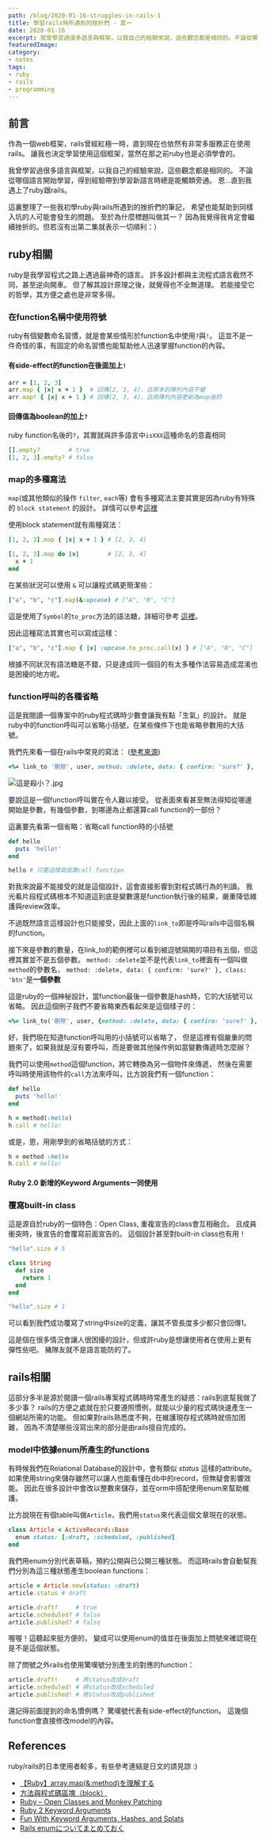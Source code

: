 ```yaml
---
path: /blog/2020-01-16-struggles-in-rails-1
title: 學習rails時所遇到的挫折們 - 其一
date: 2020-01-16
excerpt: 我曾學習過很多語言與框架，以我自己的經驗來說，這些觀念都是相同的。不論從哪個語言開始學習，得到經驗帶到學習新語言時總是能觸類旁通。恩...直到我遇上了ruby跟rails。
featuredImage: 
category: 
- notes
tags: 
- ruby
- rails
- programming
---
```


## 前言

作為一個web框架，rails曾經紅極一時，直到現在也依然有非常多服務正在使用rails。
讓我也決定學習使用這個框架，當然在那之前ruby也是必須學會的。

我曾學習過很多語言與框架，以我自己的經驗來說，這些觀念都是相同的。
不論從哪個語言開始學習，得到經驗帶到學習新語言時總是能觸類旁通。
恩...直到我遇上了ruby跟rails。

這裏整理了一些我初學ruby與rails所遇到的挫折們的筆記，
希望也能幫助到同樣入坑的人可能會發生的問題。
至於為什麼標題叫做其一？
因為我覺得我肯定會繼續挫折的。但若沒有出第二集就表示一切順利：）

## ruby相關

ruby是我學習程式之路上遇過最神奇的語言。
許多設計都與主流程式語言截然不同，甚至逆向開車。
但了解其設計原理之後，就覺得也不全無道理。
若能接受它的哲學，其方便之處也是非常多得。

### 在function名稱中使用符號

ruby有個變數命名習慣，就是會某些情形於function名中使用`?`與`!`。
這並不是一件奇怪的事，有固定的命名習慣也能幫助他人迅速掌握function的內容。

#### 有side-effect的function在後面加上`!`

```ruby
arr = [1, 2, 3]
arr.map { |x| x + 1 }  # 回傳[2, 3, 4]，且原本的陣列內容不變
arr.map! { |x| x + 1 } # 回傳[2, 3, 4]，且將陣列內容更新為map後的
```

#### 回傳值為boolean的加上`?`

ruby function名後的`?`，其實就與許多語言中`isXXX`這種命名的意義相同

```ruby
[].empty?        # true
[1, 2, 3].empty? # false
```

### map的多種寫法

`map`(或其他類似的操作 `filter`, `each`等)
會有多種寫法主要其實是因為ruby有特殊的 `block statement` 的設計。
詳情可以參考[這裡](https://railsbook.tw/chapters/07-ruby-basic-3.html)

使用block statement就有兩種寫法：

```ruby
[1, 2, 3].map { |x| x + 1 } # [2, 3, 4]

[1, 2, 3].map do |x|        # [2, 3, 4]
  x + 1
end
```

在某些狀況可以使用 `&` 可以讓程式碼更簡潔些：

```ruby
["a", "b", "c"].map(&:upcase) # ["A", "B", "C"]
```

這是使用了`Symbol`的`to_proc`方法的語法糖，詳細可參考
[這裡](https://qiita.com/k-penguin-sato/items/420d7487b28b5d58cac4)。

因此這種寫法其實也可以寫成這樣：

```ruby
["a", "b", "c"].map { |x| :upcase.to_proc.call(x) } # ["A", "B", "C"]
```

根據不同狀況有語法糖是不錯，只是達成同一個目的有太多種作法容易造成混淆也是困擾的地方呢。

### function呼叫的各種省略

這是我閱讀一個專案中的ruby程式碼時少數會讓我有點「生氣」的設計。
就是ruby中的function呼叫可以省略小括號，在某些條件下也能省略參數用的大括號。

我們先來看一個在rails中常見的寫法：
([參考來源](https://railsbook.tw/chapters/07-ruby-basic-3.html))

```ruby
<%= link_to '刪除', user, method: :delete, data: { confirm: 'sure?' }, class: 'btn' %>
```

![這是殺小？.jpg](confused.jpg)

要說這是一個function呼叫實在令人難以接受。
從表面來看甚至無法得知從哪邊開始是參數，有幾個參數，到哪邊為止都還算call function的一部份？

這裏要先看第一個省略：省略call function時的小括號

```ruby
def hello
  puts 'hello!'
end

hello # 只要這樣寫就算call function
```

對我來說最不能接受的就是這個設計，這會直接影響到對程式碼行為的判讀。
我光看片段程式碼根本不知道這到底是變數還是function執行後的結果，嚴重降低維護與review效率。

不過既然語言這樣設計也只能接受，因此上面的`link_to`即是呼叫rails中這個名稱的function。

接下來是參數的數量，在link_to的範例裡可以看到被逗號隔開的項目有五個，但這裡其實並不是五個參數。
`method: :delete`並不是代表`link_to`裡面有一個叫做`method`的參數名，
`method: :delete, data: { confirm: 'sure?' }, class: 'btn'`是**一個參數**

這是ruby的一個神秘設計，當function最後一個參數是hash時，它的大括號可以省略。
因此這個例子我們不要省略東西看起來是這個樣子的：

```ruby
<%= link_to('刪除', user, {method: :delete, data: { confirm: 'sure?' }, class:'btn'}) %>`
```

好，我們現在知道function呼叫用的小括號可以省略了，
但是這裡有個嚴重的問題來了，如果我就是沒有要呼叫，而是要做其他操作例如當變數傳遞時怎麼辦？

我們可以使用`method`這個function，將它轉換為另一個物件來傳遞，
然後在需要呼叫時使用該物件的`call`方法來呼叫，比方說我們有一個function：

```ruby
def hello
  puts 'hello!'
end

h = method(:hello)
h.call # hello!
```

或是，恩，用剛學到的省略括號的方式：

```ruby
h = method :hello
h.call # hello!
```

#### Ruby 2.0 新增的Keyword Arguments一同使用



### 覆寫built-in class

這是源自於ruby的一個特色：Open Class, 重複宣告的class會互相融合。
且成員衝突時，後宣告的會覆寫前面宣告的。
這個設計甚至對built-in class也有用！

```ruby
"hello".size # 5

class String
  def size
    return 1
  end
end

"hello".size # 1
```

可以看到我們成功覆寫了string中size的定義，讓其不管長度多少都只會回傳1。

這是個在很多情況會讓人很困擾的設計，但或許ruby是想讓使用者在使用上更有彈性些吧。
豬隊友就不是語言能防的了。

## rails相關

這部分多半是源於閱讀一個rails專案程式碼時時常產生的疑惑：rails到底幫我做了多少事？
rails的方便之處就在於只要遵照慣例，就能以少量的程式碼快速產生一個網站所需的功能。
但如果對rails熟悉度不夠，在維護現存程式碼時就倍加困難，
因為不清楚哪些沒寫出來的部分是由rails擅自完成的。

### model中依據enum所產生的functions

有時候我們在Relational Database的設計中，會有類似 *status* 這樣的attribute。
如果使用string來儲存雖然可以讓人也能看懂在db中的record，但無疑會影響效能。
因此在很多設計中會改以整數來儲存，並在orm中搭配使用enum來幫助維護。

比方說現在有個table叫做`Article`，我們用`status`來代表這個文章現在的狀態。

```ruby
class Article < ActiveRecord::Base
  enum status: [:draft, :scheduled, :published]
end
```

我們用enum分別代表草稿，預約公開與已公開三種狀態。
而這時rails會自動幫我們分別為這三種狀態產生boolean functions：

```ruby
article = Article.new(status: :draft)
article.status # draft

article.draft?     # true
article.scheduled? # false
article.published? # false
```

喔喔！這聽起來挺方便的，
變成可以使用enum的值並在後面加上問號來確認現在是不是這個狀態。

除了問號之外rails也使用驚嘆號分別產生的對應的function：

```ruby
article.draft!     # 將status改成draft
article.scheduled! # 將status改成scheduled
article.published! # 將status改成published
```

還記得前面提到的命名慣例嗎？
驚嘆號代表有side-effect的function。
這幾個function會直接修改model的內容。

## References

ruby/rails的日本使用者較多，有些參考連結是日文的請見諒 :)

- [【Ruby】array.map(&:method)を理解する](https://qiita.com/k-penguin-sato/items/420d7487b28b5d58cac4)
- [方法與程式碼區塊（block）](https://railsbook.tw/chapters/07-ruby-basic-3.html)
- [Ruby – Open Classes and Monkey Patching](https://codingbee.net/ruby/ruby-open-classes-and-monkey-patching)
- [Ruby 2 Keyword Arguments](https://thoughtbot.com/blog/ruby-2-keyword-arguments)
- [Fun With Keyword Arguments, Hashes, and Splats](https://www.justinweiss.com/articles/fun-with-keyword-arguments/)
- [Rails enumについてまとめておく](https://qiita.com/shizuma/items/d133b18f8093df1e9b70)
